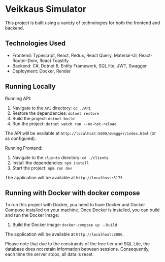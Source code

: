 # Veikkaus Simulator

This project is built using a variety of technologies for both the frontend and backend.

## Technologies Used

- Frontend: Typescript, React, Redux, React Query, Material-UI, React-Router-Dom, React Toastify
- Backend: C#, Dotnet 8, Entity Framework, SQL lite, JWT, Swagger
- Deployment: Docker, Render

## Running Locally

Running API:

1. Navigate to the `API` directory: `cd ./API`
2. Restore the dependencies: `dotnet restore`
3. Build the project: `dotnet build`
4. Run the project: `dotnet watch run --no-hot-reload`

The API will be available at `http://localhost:5000/swagger/index.html` (or as configured).

Running Frontend:

1. Navigate to the `clients` directory: `cd ./clients`
2. Install the dependencies: `npm install`
3. Start the project: `npm run dev`

The application will be available at `http://localhost:5173`.

## Running with Docker with docker compose

To run this project with Docker, you need to have Docker and Docker Compose installed on your machine. Once Docker is installed, you can build and run the Docker image:

1. Build the Docker image: `docker-compose up --build `

The application will be available at `http://localhost:8080`.

Please note that due to the constraints of the free tier and SQL Lite, the database does not retain information between sessions. Consequently, each time the server stops, all data is reset.
